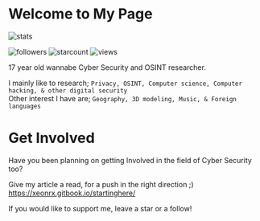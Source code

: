 # Welcome to My Page
![stats](https://github-readme-stats.vercel.app/api?username=xeonrx&show_icons=true&theme=radical)

![followers](https://img.shields.io/github/followers/Xeonrx?label=Follow)
![starcount](https://img.shields.io/github/stars/Xeonrx)
![views](https://komarev.com/ghpvc/?username=xeonrx&color=blue)


17 year old wannabe Cyber Security and OSINT researcher.

I mainly like to research; `Privacy, OSINT, Computer science, Computer hacking, & other digital security` <br />
Other interest I have are; `Geography, 3D modeling, Music, & Foreign languages`

# Get Involved
Have you been planning on getting Involved in the field of Cyber Security too?

Give my article a read, for a push in the right direction ;) <br />
https://xeonrx.gitbook.io/startinghere/


If you would like to support me, leave a star or a follow!



